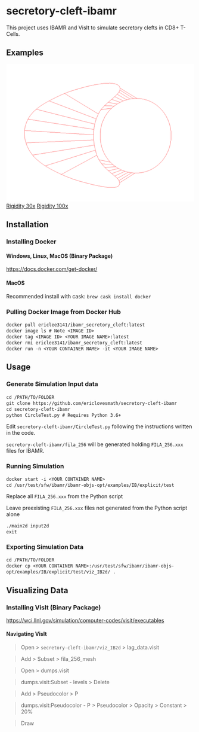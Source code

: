 # secretory-cleft-ibamr

This project uses IBAMR and VisIt to simulate secretory clefts in CD8+ T-Cells.


## Examples

![PreGrab](Screenshots/PreGrab.png)
[Rigidity 30x](Screenshots/0.7x30.mpg)
[Rigidity 100x](Screenshots/0.7x100.mpg)

## Installation

### Installing Docker

#### Windows, Linux, MacOS (Binary Package)
https://docs.docker.com/get-docker/

#### MacOS
Recommended install with cask: `brew cask install docker`

### Pulling Docker Image from Docker Hub
```
docker pull ericlee3141/ibamr_secretory_cleft:latest
docker image ls # Note <IMAGE ID>
docker tag <IMAGE ID> <YOUR IMAGE NAME>:latest
docker rmi ericlee3141/ibamr_secretory_cleft:latest
docker run -n <YOUR CONTAINER NAME> -it <YOUR IMAGE NAME>
```

## Usage

### Generate Simulation Input data
```
cd /PATH/TO/FOLDER
git clone https://github.com/ericlovesmath/secretory-cleft-ibamr
cd secretory-cleft-ibamr
python CircleTest.py # Requires Python 3.6+
```
Edit `secretory-cleft-ibamr/CircleTest.py` following the instructions written in the code.

`secretory-cleft-ibamr/fila_256` will be generated holding `FILA_256.xxx` files for IBAMR.

### Running Simulation
```
docker start -i <YOUR CONTAINER NAME>
cd /usr/test/sfw/ibamr/ibamr-objs-opt/examples/IB/explicit/test
```
Replace all `FILA_256.xxx` from the Python script

Leave preexisting `FILA_256.xxx` files not generated from the Python script alone
```
./main2d input2d
exit
```
### Exporting Simulation Data
```
cd /PATH/TO/FOLDER
docker cp <YOUR CONTAINER NAME>:/usr/test/sfw/ibamr/ibamr-objs-opt/examples/IB/explicit/test/viz_IB2d/ .
```

## Visualizing Data

### Installing VisIt (Binary Package)
https://wci.llnl.gov/simulation/computer-codes/visit/executables

#### Navigating VisIt

> Open > `secretory-cleft-ibamr/viz_IB2d` > lag_data.visit

> Add > Subset > fila_256_mesh

> Open > dumps.visit

> dumps.visit:Subset - levels > Delete

> Add > Pseudocolor > P

> dumps.visit:Pseudocolor - P > Pseudocolor > Opacity > Constant > 20%

> Draw

<!--
# Add them as collab 
# Make movie recordings / Screenshots + labels
# More gifs
-->
